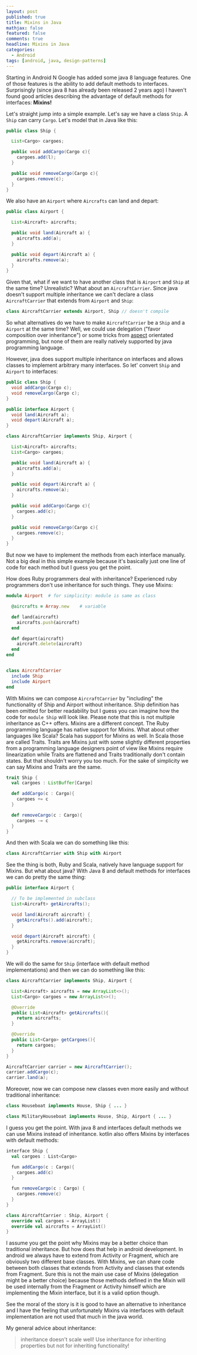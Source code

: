 ```yaml
---
layout: post
published: true
title: Mixins in Java
mathjax: false
featured: false
comments: true
headline: Mixins in Java
categories:
  - Android
tags: [android, java, design-patterns]
---
```


Starting in Android N Google has added some java 8 language features. One of those features is the ability to add default methods to interfaces. Surprisingly (since java 8 has already been released 2 years ago) I haven't found good articles describing the advantage of default methods for interfaces: **Mixins!**

Let's straight jump into a simple example. Let's say we have a class `Ship`. A `Ship` can carry `Cargo`. Let's model that in Java like this:

```java
public class Ship {

  List<Cargo> cargoes;

  public void addCargo(Cargo c){
    cargoes.add(l);
  }

  public void removeCargo(Cargo c){
    cargoes.remove(c);
  }
}
```

We also have an `Airport` where `Aircrafts` can land and depart:

```java
public class Airport {

  List<Aircraft> aircrafts;

  public void land(Aircraft a) {
    aircrafts.add(a);
  }

  public void depart(Aircraft a) {
    aircrafts.remove(a);
  }
}
```

Given that, what if we want to have another class that is `Airport` and `Ship` at the same time? Unrealistic? What about an `AircraftCarrier`. Since java doesn't support multiple inheritance we can't declare a class `AircraftCarrier` that extends from `Airport` and `Ship`:

```java
class AircraftCarrier extends Airport, Ship // doesn't compile
```

So what alternatives do we have to make `AircraftCarrier` be a `Ship` and a `Airport` at the same time? Well, we could use delegation ("favor composition over inheritance") or some tricks from  [aspect](https://javadeveloperslife.wordpress.com/2013/06/17/Mixins-with-pure-java/)  orientated programming, but none of them are really natively supported by java programming language.

However, java does support multiple inheritance on interfaces and allows classes to implement arbitrary many interfaces. So let' convert `Ship` and `Airport` to interfaces:

```java
public class Ship {
  void addCargo(Cargo c);
  void removeCargo(Cargo c);
}

public interface Airport {
  void land(Aircraft a);
  void depart(Aircraft a);
}

class AircraftCarrier implements Ship, Airport {

  List<Aircraft> aircrafts;
  List<Cargo> cargoes;

  public void land(Aircraft a) {
    aircrafts.add(a);
  }

  public void depart(Aircraft a) {
    aircrafts.remove(a);
  }

  public void addCargo(Cargo c){
    cargoes.add(c);
  }

  public void removeCargo(Cargo c){
    cargoes.remove(c);
  }
}
```

But now we have to implement the methods from each interface manually. Not a big deal in this simple example because it's basically just one line of code for each method but I guess you get the point.

How does Ruby programmers deal with inheritance? Experienced ruby programmers don't use inheritance for such things. They use Mixins:

```ruby
module Airport  # for simplicity: module is same as class

  @aircrafts = Array.new    # variable

  def land(aircraft)
    aircrafts.push(aircraft)
  end

  def depart(aircraft)
    aircraft.delete(aircraft)
  end
end


class AircraftCarrier
  include Ship
  include Airport
end
```

With Mixins we can compose `AircraftCarrier` by "including" the functionality of Ship and Airport without inheritance. Ship definition has been omitted for better readability but I guess you can imagine how the code for `module Ship` will look like. Please note that this is not multiple inheritance as C++ offers. Mixins are a different concept. The Ruby programming language has native support for Mixins. What about other languages like Scala? Scala has support for Mixins as well. In Scala those are called Traits. Traits are Mixins just with some slightly different properties from a programming language designers point of view like Mixins require linearization while Traits are flattened and Traits traditionally don't contain states. But that shouldn't worry you too much. For the sake of simplicity we can say Mixins and Traits are the same.

```scala
trait Ship {
  val cargoes : ListBuffer[Cargo]

  def addCargo(c : Cargo){
    cargoes += c
  }

  def removeCargo(c : Cargo){
    cargoes -= c
  }
}
```

And then with Scala we can do something like this:

```scala
class AircraftCarrier with Ship with Airport
```

See the thing is both, Ruby and Scala, natively have language support for Mixins. But what about java? With Java 8 and default methods for interfaces we can do pretty the same thing:

```java
public interface Airport {

  // To be implemented in subclass
  List<Aircraft> getAircrafts();

  void land(Aircraft aircraft) {
    getAircrafts().add(aircraft);
  }

  void depart(Aircraft aircraft) {
    getAircrafts.remove(aircraft);
  }
}
```

We will do the same for `Ship` (interface with default method implementations) and then we can do something like this:

```java
class AircraftCarrier implements Ship, Airport {

  List<Aircraft> aircrafts = new ArrayList<>();
  List<Cargo> cargoes = new ArrayList<>();

  @Override
  public List<Aircraft> getAircrafts(){
    return aircrafts;
  }

  @Override
  public List<Cargo> getCargoes(){
    return cargoes;
  }
}
```

```java
AircraftCarrier carrier = new AircraftCarrier();
carrier.addCargo(c);
carrier.land(a);
```

Moreover, now we can compose new classes even more easily and without traditional inheritance:

```java
class Houseboat implements House, Ship { ... }

class MilitaryHouseboat implements House, Ship, Airport { ... }
```

I guess you get the point. With java 8 and interfaces default methods we can use Mixins instead of inheritance. kotlin also offers Mixins by interfaces with default methods:

```scala
interface Ship {
  val cargoes : List<Cargo>

  fun addCargo(c : Cargo){
    cargoes.add(c)
  }

  fun removeCargo(c : Cargo) {
    cargoes.remove(c)
  }
}

class AircraftCarrier : Ship, Airport {
  override val cargoes = ArrayList()
  override val aircrafts = ArrayList()
}
```

I assume you get the point why Mixins may be a better choice than traditional inheritance. But how does that help in android development. In android we always have to extend from Activity or Fragment, which are obviously two different base classes. With Mixins, we can share code between both classes that extends from Activity and classes that extends from Fragment. Sure this is not the main use case of Mixins (delegation might be a better choice) because those methods defined in the Mixin will be used internally from the Fragment or Activity himself which are implementing the Mixin interface, but it is a valid option though.

See the moral of the story is it is good to have an alternative to inheritance and I have the feeling that unfortunately Mixins via interfaces with default implementation are not used that much in the java world.

My general advice about inheritance:

> inheritance doesn't scale well! Use inheritance for inheriting properties but not for inheriting functionality!
